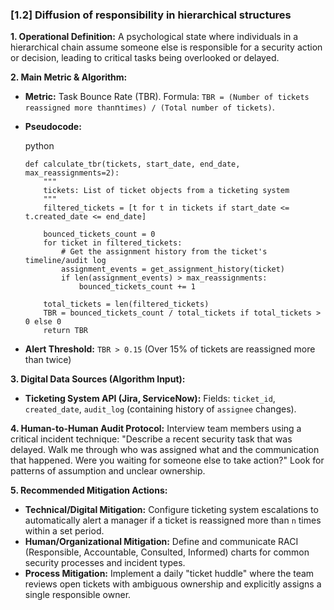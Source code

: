 ### **[1.2] Diffusion of responsibility in hierarchical structures**

**1. Operational Definition:**
A psychological state where individuals in a hierarchical chain assume someone else is responsible for a security action or decision, leading to critical tasks being overlooked or delayed.

**2. Main Metric & Algorithm:**

- **Metric:** Task Bounce Rate (TBR). Formula: `TBR = (Number of tickets reassigned more than`n`times) / (Total number of tickets)`.

- **Pseudocode:**

  python

  ```
  def calculate_tbr(tickets, start_date, end_date, max_reassignments=2):
      """
      tickets: List of ticket objects from a ticketing system
      """
      filtered_tickets = [t for t in tickets if start_date <= t.created_date <= end_date]
  
      bounced_tickets_count = 0
      for ticket in filtered_tickets:
          # Get the assignment history from the ticket's timeline/audit log
          assignment_events = get_assignment_history(ticket)
          if len(assignment_events) > max_reassignments:
              bounced_tickets_count += 1
  
      total_tickets = len(filtered_tickets)
      TBR = bounced_tickets_count / total_tickets if total_tickets > 0 else 0
      return TBR
  ```

  

- **Alert Threshold:** `TBR > 0.15` (Over 15% of tickets are reassigned more than twice)

**3. Digital Data Sources (Algorithm Input):**

- **Ticketing System API (Jira, ServiceNow):** Fields: `ticket_id`, `created_date`, `audit_log` (containing history of `assignee` changes).

**4. Human-to-Human Audit Protocol:**
Interview team members using a critical incident technique: "Describe a recent security task that was delayed. Walk me through who was assigned what and the communication that happened. Were you waiting for someone else to take action?" Look for patterns of assumption and unclear ownership.

**5. Recommended Mitigation Actions:**

- **Technical/Digital Mitigation:** Configure ticketing system escalations to automatically alert a manager if a ticket is reassigned more than `n` times within a set period.
- **Human/Organizational Mitigation:** Define and communicate RACI (Responsible, Accountable, Consulted, Informed) charts for common security processes and incident types.
- **Process Mitigation:** Implement a daily "ticket huddle" where the team reviews open tickets with ambiguous ownership and explicitly assigns a single responsible owner.